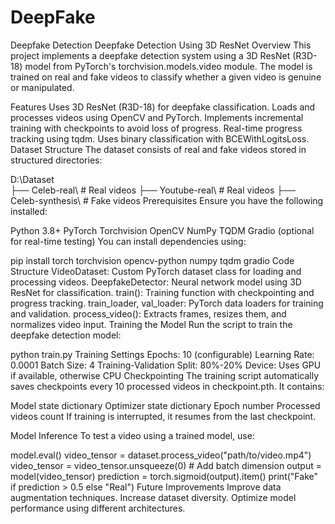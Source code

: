 # DeepFake
Deepfake Detection
Deepfake Detection Using 3D ResNet
Overview
This project implements a deepfake detection system using a 3D ResNet (R3D-18) model from PyTorch's torchvision.models.video module. The model is trained on real and fake videos to classify whether a given video is genuine or manipulated.

Features
Uses 3D ResNet (R3D-18) for deepfake classification.
Loads and processes videos using OpenCV and PyTorch.
Implements incremental training with checkpoints to avoid loss of progress.
Real-time progress tracking using tqdm.
Uses binary classification with BCEWithLogitsLoss.
Dataset Structure
The dataset consists of real and fake videos stored in structured directories:

D:\Dataset\
    ├── Celeb-real\   # Real videos
    ├── Youtube-real\ # Real videos
    ├── Celeb-synthesis\  # Fake videos
Prerequisites
Ensure you have the following installed:

Python 3.8+
PyTorch
Torchvision
OpenCV
NumPy
TQDM
Gradio (optional for real-time testing)
You can install dependencies using:

pip install torch torchvision opencv-python numpy tqdm gradio
Code Structure
VideoDataset: Custom PyTorch dataset class for loading and processing videos.
DeepfakeDetector: Neural network model using 3D ResNet for classification.
train(): Training function with checkpointing and progress tracking.
train_loader, val_loader: PyTorch data loaders for training and validation.
process_video(): Extracts frames, resizes them, and normalizes video input.
Training the Model
Run the script to train the deepfake detection model:

python train.py
Training Settings
Epochs: 10 (configurable)
Learning Rate: 0.0001
Batch Size: 4
Training-Validation Split: 80%-20%
Device: Uses GPU if available, otherwise CPU
Checkpointing
The training script automatically saves checkpoints every 10 processed videos in checkpoint.pth. It contains:

Model state dictionary
Optimizer state dictionary
Epoch number
Processed videos count
If training is interrupted, it resumes from the last checkpoint.

Model Inference
To test a video using a trained model, use:

model.eval()
video_tensor = dataset.process_video("path/to/video.mp4")
video_tensor = video_tensor.unsqueeze(0)  # Add batch dimension
output = model(video_tensor)
prediction = torch.sigmoid(output).item()
print("Fake" if prediction > 0.5 else "Real")
Future Improvements
Improve data augmentation techniques.
Increase dataset diversity.
Optimize model performance using different architectures.
